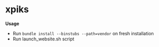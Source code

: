xpiks
=====

**Usage**

- Run `bundle install --binstubs --path=vendor` on fresh installation
- Run launch_website.sh script
